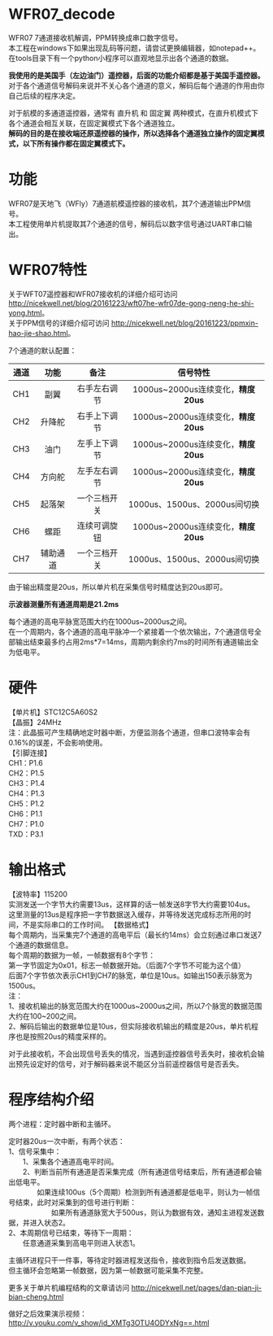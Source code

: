 # WFR07_decode
WFR07 7通道接收机解调，PPM转换成串口数字信号。  
本工程在windows下如果出现乱码等问题，请尝试更换编辑器，如notepad++。  
在tools目录下有一个python小程序可以直观地显示出各个通道的数据。

**我使用的是美国手（左边油门）遥控器，后面的功能介绍都是基于美国手遥控器。**  
对于各个通道信号解码来说并不关心各个通道的意义，解码后每个通道的作用由你自己后续的程序决定。

对于航模的多通道遥控器，通常有 直升机 和 固定翼 两种模式，在直升机模式下各个通道会相互关联，在固定翼模式下各个通道独立。  
**解码的目的是在接收端还原遥控器的操作，所以选择各个通道独立操作的固定翼模式，以下所有操作都在固定翼模式下。**

# 功能
WFR07是天地飞（WFly）7通道航模遥控器的接收机，其7个通道输出PPM信号。  
本工程使用单片机提取其7个通道的信号，解码后以数字信号通过UART串口输出。

# WFR07特性
关于WFT07遥控器和WFR07接收机的详细介绍可访问 <http://nicekwell.net/blog/20161223/wft07he-wfr07de-gong-neng-he-shi-yong.html>。  
关于PPM信号的详细介绍可访问 <http://nicekwell.net/blog/20161223/ppmxin-hao-jie-shao.html>。

7个通道的默认配置：

通道 | 功能 | 备注 | 信号特性
:-: | :-: | :-: | :-:
CH1 | 副翼 | 右手左右调节 | 1000us~2000us连续变化，**精度20us**
CH2 | 升降舵 | 右手上下调节 | 1000us~2000us连续变化，**精度20us**
CH3 | 油门 | 左手上下调节 | 1000us~2000us连续变化，**精度20us**
CH4 | 方向舵 | 左手左右调节 | 1000us~2000us连续变化，**精度20us**
CH5 | 起落架 | 一个三档开关 | 1000us、1500us、2000us间切换
CH6 | 螺距 | 连续可调旋钮 | 1000us~2000us连续变化，**精度20us**
CH7 | 辅助通道 | 一个三档开关 | 1000us、1500us、2000us间切换

由于输出精度是20us，所以单片机在采集信号时精度达到20us即可。

**示波器测量所有通道周期是21.2ms**

每个通道的高电平脉宽范围大约在1000us~2000us之间。  
在一个周期内，各个通道的高电平脉冲一个紧接着一个依次输出，7个通道信号全部输出结束最多约占用2ms*7=14ms，周期内剩余约7ms的时间所有通道输出全为低电平。

# 硬件
【单片机】STC12C5A60S2  
【晶振】24MHz  
注：此晶振可产生精确地定时器中断，方便监测各个通道，但串口波特率会有0.16%的误差，不会影响使用。  
【引脚连接】  
CH1：P1.6  
CH2：P1.5  
CH3：P1.4  
CH4：P1.3  
CH5：P1.2  
CH6：P1.1  
CH7：P1.0  
TXD：P3.1

# 输出格式
【波特率】115200  
实测发送一个字节大约需要13us，这样算的话一帧发送8字节大约需要104us。  
这里测量的13us是程序把一字节数据送入缓存，并等待发送完成标志所用的时间，不是实际串口的工作时间。
【数据格式】  
每个周期内，当采集完7个通道的高电平后（最长约14ms）会立刻通过串口发送7个通道的数据信息。  
每个周期的数据为一帧，一帧数据有8个字节：  
第一字节固定为0x01，标志一帧数据开始。（后面7个字节不可能为这个值）  
后面7个字节依次表示CH1到CH7的脉宽，单位是10us。如输出150表示脉宽为1500us。  
注：  
1、接收机输出的脉宽范围大约在1000us~2000us之间，所以7个脉宽的数据范围大约在100~200之间。  
2、解码后输出的数据单位是10us，但实际接收机输出的精度是20us，单片机程序也是按照20us的精度采样的。

对于此接收机，不会出现信号丢失的情况，当遇到遥控器信号丢失时，接收机会输出预先设定好的信号，对于解码器来说不能区分当前遥控器信号是否丢失。

# 程序结构介绍
两个进程：定时器中断和主循环。

定时器20us一次中断，有两个状态：  
1、信号采集中：  
&emsp;&emsp;1、采集各个通道高电平时间。  
&emsp;&emsp;2、判断当前所有通道是否采集完成（所有通道信号结束后，所有通道都会输出低电平。  
&emsp;&emsp;&emsp;&emsp;如果连续100us（5个周期）检测到所有通道都是低电平，则认为一帧信号结束，此时对采集到的信号进行判断：  
&emsp;&emsp;&emsp;&emsp;&emsp;&emsp;如果所有通道脉宽大于500us，则认为数据有效，通知主进程发送数据，并进入状态2。  
2、本周期信号已结束，等待下一周期：  
&emsp;&emsp;任意通道采集到高电平则进入状态1。

主循环进程只干一件事，等待定时器进程发送指令，接收到指令后发送数据。  
但主循环会忽略第一帧数据，因为第一帧数据可能采集不完整。

更多关于单片机编程结构的文章请访问 <http://nicekwell.net/pages/dan-pian-ji-bian-cheng.html>

做好之后效果演示视频：<http://v.youku.com/v_show/id_XMTg3OTU4ODYxNg==.html>

